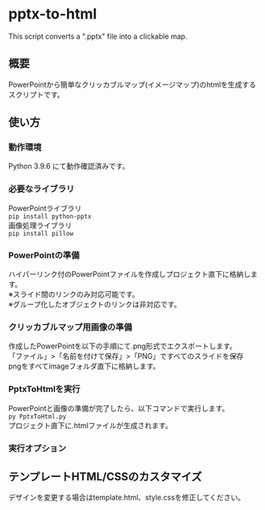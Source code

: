 # pptx-to-html
This script converts a ".pptx" file into a clickable map.

## 概要
PowerPointから簡単なクリッカブルマップ(イメージマップ)のhtmlを生成するスクリプトです。

## 使い方
### 動作環境
Python 3.9.6 にて動作確認済みです。

### 必要なライブラリ
PowerPointライブラリ  
`pip install python-pptx`  
画像処理ライブラリ  
`pip install pillow`  

### PowerPointの準備
ハイパーリンク付のPowerPointファイルを作成しプロジェクト直下に格納します。  
※スライド間のリンクのみ対応可能です。  
※グループ化したオブジェクトのリンクは非対応です。  

### クリッカブルマップ用画像の準備
作成したPowerPointを以下の手順にて.png形式でエクスポートします。  
「ファイル」>「名前を付けて保存」>「PNG」ですべてのスライドを保存  
pngをすべてimageフォルダ直下に格納します。  

### PptxToHtmlを実行
PowerPointと画像の準備が完了したら、以下コマンドで実行します。  
`py PptxToHtml.py`    
プロジェクト直下に.htmlファイルが生成されます。

### 実行オプション


## テンプレートHTML/CSSのカスタマイズ
デザインを変更する場合はtemplate.html、style.cssを修正してください。
